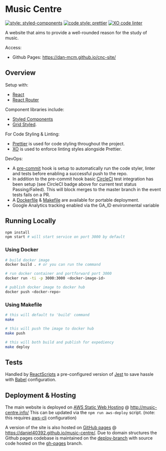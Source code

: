 # Music Centre

[![style: styled-components](https://img.shields.io/badge/component_style-%F0%9F%92%85%20styled_components-orange.svg?ff69b4)](https://www.styled-components.com/)
[![code style: prettier](https://img.shields.io/badge/code_style-prettier-ff69b4.svg)](https://github.com/prettier/prettier)
[![XO code linter](https://img.shields.io/badge/code_linter-XO-5ed9c7.svg)](https://github.com/xojs/xo)

A website that aims to provide a well-rounded reason for the study of music.

Access:

* Github Pages: https://dan-mcm.github.io/cnc-site/

## Overview

Setup with:
* [React](https://reactjs.org/)
* [React Router](https://github.com/ReactTraining/react-router)

Component libraries include:
* [Styled Components](https://www.styled-components.com/)
* [Grid Styled](http://jxnblk.com/grid-styled/).

For Code Styling & Linting:
* [Prettier](https://github.com/prettier/prettier) is used for code styling throughout the project.
* [XO](https://github.com/xojs/xo) is used to enforce linting styles alongside Prettier.


DevOps:
* A [pre-commit](https://www.npmjs.com/package/pre-commit) hook is setup to automatically run the code styler, linter and tests before enabling a successful push to the repo.
* In addition to the pre-commit hook basic [CircleCI](https://circleci.com/) test integration has been setup (see CircleCI badge above for current test status Passing/Failed). This will block merges to the master branch in the event tests fails on a PR.
* A [Dockerfile](./Dockerfile) & [Makefile](./Makefile) are available for portable deployment.
* Google Analytics tracking enabled via the GA_ID environmental variable

## Running Locally

```bash
npm install
npm start # will start service on port 3000 by default
```

### Using Docker

```bash
# build docker image
docker build . # or you can run the command

# run docker container and portforward port 3000
docker run -ti -p 3000:3000 <docker-image-id>

# publish docker image to docker hub
docker push <docker-repo>
```

### Using Makefile

```bash
# this will default to 'build' command
make

# this will push the image to docker hub
make push

# this will both build and publish for expediency
make deploy
```

## Tests

Handled by [ReactScripts](https://create-react-app.dev/docs/running-tests/) a pre-configured version of [Jest](https://jestjs.io/docs/en/getting-started) to save hassle with [Babel](https://babeljs.io/) configuration.

## Deployment & Hosting

The main website is deployed on [AWS Static Web Hosting](https://docs.aws.amazon.com/AmazonS3/latest/dev/WebsiteHosting.html) @ http://music-centre.info/
This can be updated via the `npm run aws-deploy` script. (note: this requires [aws-cli](https://docs.aws.amazon.com/cli/latest/userguide/cli-chap-configure.html) configuration)

A version of the site is also hosted on [GitHub pages](https://pages.github.com/) @ https://daniel40392.github.io/music-centre/.
Due to domain structures the Github pages codebase is maintained on the [deploy-branch](https://github.com/daniel40392/music-centre/tree/deploy-branch) with source code hosted on the [gh-pages](https://github.com/daniel40392/music-centre/tree/gh-pages) branch.
